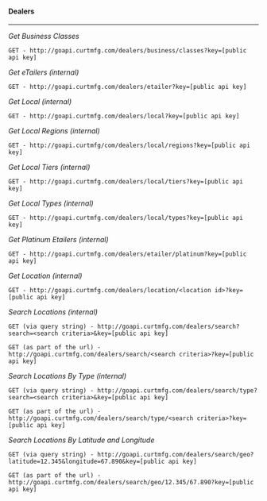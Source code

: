 #### Dealers

---
*Get Business Classes*

	GET - http://goapi.curtmfg.com/dealers/business/classes?key=[public api key]

*Get eTailers (internal)*

	GET - http://goapi.curtmfg.com/dealers/etailer?key=[public api key]

*Get Local (internal)*

	GET - http://goapi.curtmfg.com/dealers/local?key=[public api key]

*Get Local Regions (internal)*

	GET - http://goapi.curtmfg/com/dealers/local/regions?key=[public api key]

*Get Local Tiers (internal)*

	GET - http://goapi.curtmfg.com/dealers/local/tiers?key=[public api key]

*Get Local Types (internal)*

	GET - http://goapi.curtmfg.com/dealers/local/types?key=[public api key]

*Get Platinum Etailers (internal)*
	
	GET - http://goapi.curtmfg.com/dealers/etailer/platinum?key=[public api key]

*Get Location (internal)*

	GET - http://goapi.curtmfg.com/dealers/location/<location id>?key=[public api key]

*Search Locations (internal)*

	GET (via query string) - http://goapi.curtmfg.com/dealers/search?search=<search criteria>&key=[public api key]

	GET (as part of the url) - http://goapi.curtmfg.com/dealers/search/<search criteria>?key=[public api key]

*Search Locations By Type (internal)*

	GET (via query string) - http://goapi.curtmfg.com/dealers/search/type?search=<search criteria>&key=[public api key]

	GET (as part of the url) - http://goapi.curtmfg.com/dealers/search/type/<search criteria>?key=[public api key]

*Search Locations By Latitude and Longitude*

	GET (via query string) - http://goapi.curtmfg.com/dealers/search/geo?latitude=12.345&longitude=67.890&key=[public api key]

	GET (as part of the url) - http://goapi.curtmfg.com/dealers/search/geo/12.345/67.890?key=[public api key]
